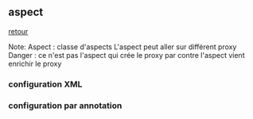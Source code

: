 ## aspect

[retour](https://github.com/grouault/spring-tutorial/blob/master/spring-contexte/notes/spring-configuration-xml/index.md)

Note:
Aspect : classe d'aspects
L'aspect peut aller sur différent proxy
Danger : ce n'est pas l'aspect qui crée le proxy par contre l'aspect vient enrichir le proxy

### configuration XML

### configuration par annotation
